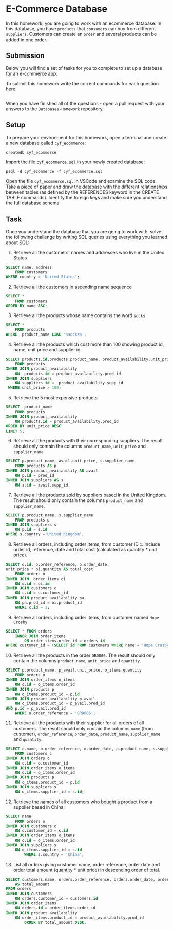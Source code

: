 # E-Commerce Database

In this homework, you are going to work with an ecommerce database. In this database, you have `products` that `consumers` can buy from different `suppliers`. Customers can create an `order` and several products can be added in one order.

## Submission

Below you will find a set of tasks for you to complete to set up a database for an e-commerce app.

To submit this homework write the correct commands for each question here:
```sql

```

When you have finished all of the questions - open a pull request with your answers to the `Databases-Homework` repository.

## Setup

To prepare your environment for this homework, open a terminal and create a new database called `cyf_ecommerce`:

```sql
createdb cyf_ecommerce
```

Import the file [`cyf_ecommerce.sql`](./cyf_ecommerce.sql) in your newly created database:

```sql
psql -d cyf_ecommerce -f cyf_ecommerce.sql
```

Open the file `cyf_ecommerce.sql` in VSCode and examine the SQL code. Take a piece of paper and draw the database with the different relationships between tables (as defined by the REFERENCES keyword in the CREATE TABLE commands). Identify the foreign keys and make sure you understand the full database schema.

## Task

Once you understand the database that you are going to work with, solve the following challenge by writing SQL queries using everything you learned about SQL:

1. Retrieve all the customers' names and addresses who live in the United States
```sql
SELECT name, address 
    FROM customers 
WHERE country = 'United States';
```

2. Retrieve all the customers in ascending name sequence
```sql 
SELECT * 
    FROM customers
ORDER BY name ASC;
```

3. Retrieve all the products whose name contains the word `socks`
``` sql 
SELECT * 
    FROM products
WHERE  product_name LIKE '%socks%';
```
4. Retrieve all the products which cost more than 100 showing product id, name, unit price and supplier id.
``` sql
SELECT products.id,products.product_name, product_availability.unit_price,suppliers.id
    FROM products 
INNER JOIN product_availability 
    ON  products.id = product_availability.prod_id
INNER JOIN suppliers 
    ON suppliers.id =  product_availability.supp_id
 WHERE unit_price > 100;
```

5. Retrieve the 5 most expensive products
``` sql
SELECT  product_name
    FROM products 
INNER JOIN product_availability 
    ON products.id = product_availability.prod_id
ORDER BY unit_price DESC
LIMIT 5;
```
6. Retrieve all the products with their corresponding suppliers. The result should only contain the columns `product_name`, `unit_price` and `supplier_name`
```sql
SELECT p.product_name, avail.unit_price, s.supplier_name
    FROM products AS p
INNER JOIN product_availability AS avail 
    ON p.id = prod_id
INNER JOIN suppliers AS s 
    ON s.id = avail.supp_id;
```
7. Retrieve all the products sold by suppliers based in the United Kingdom. The result should only contain the columns `product_name` and `supplier_name`.
```sql
SELECT p.product_name, s.supplier_name
    FROM products p
INNER JOIN suppliers s 
    ON p.id = s.id
WHERE s.country ='United Kingdom';
```
8. Retrieve all orders, including order items, from customer ID `1`. Include order id, reference, date and total cost (calculated as quantity * unit price).
```sql
SELECT o.id, o.order_reference, o.order_date, 
unit_price * oi.quantity AS total_cost
    FROM orders o
INNER JOIN  order_items oi
    ON o.id = oi.id
INNER JOIN customers c
    ON c.id = o.customer_id
INNER JOIN product_availability pa
    ON pa.prod_id = oi.product_id
    WHERE c.id = 1;
```
9. Retrieve all orders, including order items, from customer named `Hope Crosby`
```sql
SELECT * FROM orders
    INNER JOIN order_items 
        ON order_items.order_id = orders.id
WHERE customer_id = (SELECT id FROM customers WHERE name = 'Hope Crosby');
```
10. Retrieve all the products in the order `ORD006`. The result should only contain the columns `product_name`, `unit_price` and `quantity`.
```sql
SELECT p.product_name, p_avail.unit_price, o_items.quantity 
    FROM orders o
INNER JOIN order_items o_items
    ON o.id = o_items.order_id
INNER JOIN products p
    ON o_items.product_id = p.id
INNER JOIN product_availability p_avail
    ON o_items.product_id = p_avail.prod_id  
AND p.id = p_avail.prod_id
    WHERE o.order_reference = 'ORD006';
```    
11. Retrieve all the products with their supplier for all orders of all customers. The result should only contain the columns `name` (from customer), `order_reference`, `order_date`, `product_name`, `supplier_name` and `quantity`.
```sql
SELECT c.name, o.order_reference, o.order_date, p.product_name, s.supplier_name, o_items.quantity 
    FROM customers c
INNER JOIN orders o
    ON c.id = o.customer_id
INNER JOIN order_items o_items
    ON o.id = o_items.order_id
INNER JOIN products p
    ON o_items.product_id = p.id
INNER JOIN suppliers s
    ON o_items.supplier_id = s.id;
```    
12. Retrieve the names of all customers who bought a product from a supplier based in China.
```sql
SELECT name 
    FROM orders o
INNER JOIN customers c
    ON o.customer_id = c.id
INNER JOIN order_items o_items
    ON o.id = o_items.order_id
INNER JOIN suppliers s
    ON o_items.supplier_id = s.id
        WHERE s.country = 'China';
```
13. List all orders giving customer name, order reference, order date and order total amount (quantity * unit price) in descending order of total.
```sql
SELECT customers.name, orders.order_reference, orders.order_date, order_items.quantity * product_availability.unit_price 
    AS total_amount 
FROM orders
INNER JOIN customers 
    ON orders.customer_id = customers.id
INNER JOIN order_items 
    ON orders.id = order_items.order_id
INNER JOIN product_availability 
    ON order_items.product_id = product_availability.prod_id
        ORDER BY total_amount DESC;
```



